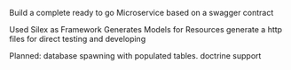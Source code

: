 Build a complete ready to go Microservice based on a swagger contract 


Used Silex as Framework
Generates Models for Resources
generate a http files for direct testing and developing

Planned:
database spawning with populated tables.
doctrine support 